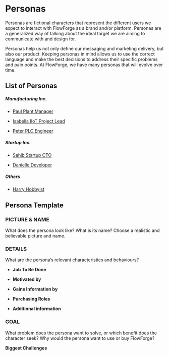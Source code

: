# Personas

Personas are fictional characters that represent the different users we expect to interact with FlowForge as a brand and/or platform. Personas are a generalized way of talking about the ideal target we are aiming to communicate with and design for. 

Personas help us not only define our messaging and marketing delivery, but also our product. Keeping personas in mind allows us to use the correct language and make the best decisions to address their specific problems and pain points. At FlowForge, we have many personas that will evolve over time. 

## List of Personas

##### Manufacturing Inc.

- [Paul Plant Manager](Paul_Plant_Manager.md)

- [Isabella IIoT Project Lead](Isabella_IIoT_Project_Lead.md)

- [Peter PLC Engineer](Peter_PLC_Engineer.md)
  
##### Startup Inc.

- [Sahib Startup CTO](Sahib_Startup_CTO.md)

- [Danielle Developer](Danielle_Developer.md)
  
##### Others

- [Harry Hobbyist](Harry_Hobbyist.md)

## Persona Template

### PICTURE & NAME

What does the persona look like? What is its name? Choose a realistic and believable picture and name.

### DETAILS

What are the persona’s relevant characteristics and behaviours?

- **Job To Be Done**

- **Motivated by**

- **Gains Information by**

- **Purchasing Roles**

- **Additional information**

### GOAL

What problem does the persona want to solve, or which benefit does the character seek? Why would the persona want to use or buy FlowForge?

**Biggest Challenges**
